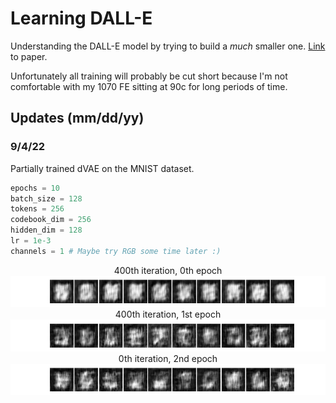 # Learning DALL-E
Understanding the DALL-E model by trying to build a *much* smaller one. <a href='https://arxiv.org/pdf/2102.12092.pdf'>Link</a> to paper.

Unfortunately all training will probably be cut short because I'm not comfortable with my 1070 FE sitting at 90c for long periods of time.

## Updates (mm/dd/yy)

### 9/4/22
Partially trained dVAE on the MNIST dataset.

```python
epochs = 10
batch_size = 128
tokens = 256
codebook_dim = 256
hidden_dim = 128
lr = 1e-3
channels = 1 # Maybe try RGB some time later :)
```

<p align='center'>
400th iteration, 0th epoch
<img src='./dvae_generation/9-4-22/dvae_generationE0.jpg'>
400th iteration, 1st epoch
<img src='./dvae_generation/9-4-22/dvae_generationE1.jpg'>
0th iteration, 2nd epoch
<img src='./dvae_generation/9-4-22/dvae_generationE2.jpg'>
</p>
